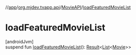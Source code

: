 //[app](../../../index.md)/[org.mjdev.tvapp.api](../index.md)/[MovieAPI](index.md)/[loadFeaturedMovieList](load-featured-movie-list.md)

# loadFeaturedMovieList

[androidJvm]\
suspend fun [loadFeaturedMovieList](load-featured-movie-list.md)(): [Result](../../org.mjdev.tvapp.base.helpers/-result/index.md)&lt;[List](https://kotlinlang.org/api/latest/jvm/stdlib/kotlin.collections/-list/index.html)&lt;[Movie](../../org.mjdev.tvapp.data/-movie/index.md)&gt;&gt;
